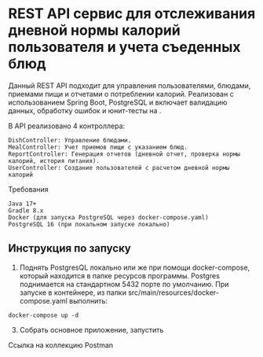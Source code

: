 # REST API сервис для отслеживания дневной нормы калорий пользователя и учета съеденных блюд

Данный REST API подходит для управления пользователями, блюдами, приемами пищи и отчетами о потреблении калорий. Реализован с использованием Spring Boot, PostgreSQL и включает валидацию данных, обработку ошибок и юнит-тесты на .

В API реализовано 4 контроллера:

    DishController: Управление блюдами.
    MealController: Учет приемов пищи с указанием блюд.
    ReportController: Генерация отчетов (дневной отчет, проверка нормы калорий, история питания).
    UserController: Создание пользователей с расчетом дневной нормы калорий
Требования

    Java 17+
    Gradle 8.x
    Docker (для запуска PostgreSQL через docker-compose.yaml)
    PostgreSQL 16 (при локальном запуске локально)
    
## Инструкция по запуску
1. Поднять PostgresQL локально или же при помощи docker-compose, который находится в папке ресурсов программы. Postgres поднимается на стандартном 5432 порте по умолчанию.
При запуске в контейнере, из папки src/main/resources/docker-compose.yaml выполнить:
``` text
docker-compose up -d
```
3. Собрать основное приложение, запустить

Ссылка на коллекцию Postman
